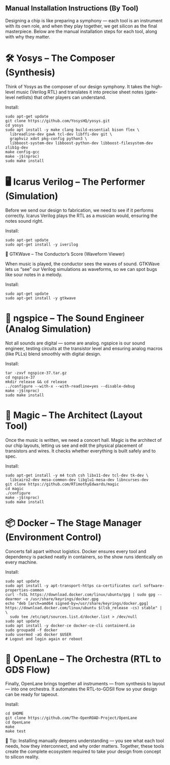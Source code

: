 ## Manual Installation Instructions (By Tool)

Designing a chip is like preparing a symphony — each tool is an instrument with its own role, and when they play together, we get silicon as the final masterpiece. Below are the manual installation steps for each tool, along with why they matter.

# 🛠️ Yosys – The Composer (Synthesis)

Think of Yosys as the composer of our design symphony. It takes the high-level music (Verilog RTL) and translates it into precise sheet notes (gate-level netlists) that other players can understand.

Install:

```
sudo apt-get update
git clone https://github.com/YosysHQ/yosys.git
cd yosys
sudo apt install -y make clang build-essential bison flex \
  libreadline-dev gawk tcl-dev libffi-dev git \
  graphviz xdot pkg-config python3 \
  libboost-system-dev libboost-python-dev libboost-filesystem-dev zlib1g-dev
make config-gcc
make -j$(nproc)
sudo make install
```

# 🖥️ Icarus Verilog – The Performer (Simulation)

Before we send our design to fabrication, we need to see if it performs correctly. Icarus Verilog plays the RTL as a musician would, ensuring the notes sound right.

Install:

```
sudo apt-get update
sudo apt-get install -y iverilog
```

🌊 GTKWave – The Conductor’s Score (Waveform Viewer)

When music is played, the conductor sees the waves of sound. GTKWave lets us “see” our Verilog simulations as waveforms, so we can spot bugs like sour notes in a melody.

Install:

```
sudo apt-get update
sudo apt-get install -y gtkwave
```

# 🔌 ngspice – The Sound Engineer (Analog Simulation)

Not all sounds are digital — some are analog. ngspice is our sound engineer, testing circuits at the transistor level and ensuring analog macros (like PLLs) blend smoothly with digital design.

Install:

```
tar -zxvf ngspice-37.tar.gz
cd ngspice-37
mkdir release && cd release
../configure --with-x --with-readline=yes --disable-debug
make -j$(nproc)
sudo make install
```

# 🧩 Magic – The Architect (Layout Tool)

Once the music is written, we need a concert hall. Magic is the architect of our chip layouts, letting us see and edit the physical placement of transistors and wires. It checks whether everything is built safely and to spec.

Install:

```
sudo apt-get install -y m4 tcsh csh libx11-dev tcl-dev tk-dev \
  libcairo2-dev mesa-common-dev libglu1-mesa-dev libncurses-dev
git clone https://github.com/RTimothyEdwards/magic
cd magic
./configure
make -j$(nproc)
sudo make install
```

# 📦 Docker – The Stage Manager (Environment Control)

Concerts fall apart without logistics. Docker ensures every tool and dependency is packed neatly in containers, so the show runs identically on every machine.

Install:

```
sudo apt update
sudo apt install -y apt-transport-https ca-certificates curl software-properties-common
curl -fsSL https://download.docker.com/linux/ubuntu/gpg | sudo gpg --dearmor -o /usr/share/keyrings/docker.gpg
echo "deb [arch=amd64 signed-by=/usr/share/keyrings/docker.gpg] https://download.docker.com/linux/ubuntu $(lsb_release -cs) stable" | \
  sudo tee /etc/apt/sources.list.d/docker.list > /dev/null
sudo apt update
sudo apt install -y docker-ce docker-ce-cli containerd.io
sudo groupadd -f docker
sudo usermod -aG docker $USER
# Logout and login again or reboot
```

# 🚀 OpenLane – The Orchestra (RTL to GDS Flow)

Finally, OpenLane brings together all instruments — from synthesis to layout — into one orchestra. It automates the RTL-to-GDSII flow so your design can be ready for tapeout.

Install:

```
cd $HOME
git clone https://github.com/The-OpenROAD-Project/OpenLane
cd OpenLane
make
make test
```


🔑 Tip: Installing manually deepens understanding — you see what each tool needs, how they interconnect, and why order matters. Together, these tools create the complete ecosystem required to take your design from concept to silicon reality.

